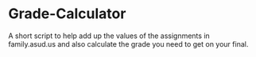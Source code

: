 # Grade-Calculator
A short script to help add up the values of the assignments in family.asud.us and also calculate the grade you need to get on your final.

